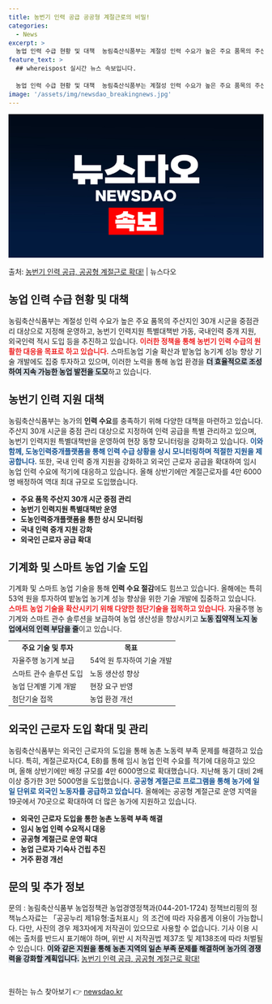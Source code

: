 ```yaml
---
title: 농번기 인력 공급 공공형 계절근로의 비밀!
categories:
  - News
excerpt: >
  농업 인력 수급 현황 및 대책  농림축산식품부는 계절성 인력 수요가 높은 주요 품목의 주산지인 30개 시군을…
feature_text: >
  ## whereispost 실시간 뉴스 속보입니다.

  농업 인력 수급 현황 및 대책  농림축산식품부는 계절성 인력 수요가 높은 주요 품목의 주산지인 30개 시군을…
image: '/assets/img/newsdao_breakingnews.jpg'
---
```


![뉴스다오 속보](/assets/img/newsdao_breakingnews.jpg)

<p>출처: <a href="https://newsdao.kr/4889" rel="dofollow">농번기 인력 공급, 공공형 계절근로 확대!</a> | 뉴스다오</p>

<h2 data-ke-size="size26">농업 인력 수급 현황 및 대책</h2>
<p data-ke-size="size16">농림축산식품부는 계절성 인력 수요가 높은 주요 품목의 주산지인 30개 시군을 중점관리 대상으로 지정해 운영하고, 농번기 인력지원 특별대책반 가동, 국내인력 중개 지원, 외국인력 적시 도입 등을 추진하고 있습니다. <b><span style="color: #ee2323;">이러한 정책을 통해 농번기 인력 수급의 원활한 대응을 목표로 하고 있습니다.</span></b> 스마트농업 기술 확산과 밭농업 농기계 성능 향상 기술 개발에도 집중 투자하고 있으며, 이러한 노력을 통해 농업 환경을 <b><span style="background-color: #21538527;">더 효율적으로 조성하여 지속 가능한 농업 발전을 도모</span></b>하고 있습니다.</p>

<h2 data-ke-size="size26">농번기 인력 지원 대책</h2>
<p data-ke-size="size16">농림축산식품부는 농가의 <b>인력 수요</b>를 충족하기 위해 다양한 대책을 마련하고 있습니다. 주산지 30개 시군을 중점 관리 대상으로 지정하여 인력 공급을 특별 관리하고 있으며, 농번기 인력지원 특별대책반을 운영하여 현장 동향 모니터링을 강화하고 있습니다. <b><span style="color: #1a5490;">이와 함께, 도농인력중개플랫폼을 통해 인력 수급 상황을 상시 모니터링하며 적절한 지원을 제공합니다.</span></b> 또한, 국내 인력 중개 지원을 강화하고 외국인 근로자 공급을 확대하여 임시 농업 인력 수요에 적기에 대응하고 있습니다. 올해 상반기에만 계절근로자를 4만 6000명 배정하여 역대 최대 규모로 도입했습니다.</p>

<ul>
    <li><b>주요 품목 주산지 30개 시군 중점 관리</b></li>
    <li><b>농번기 인력지원 특별대책반 운영</b></li>
    <li><b>도농인력중개플랫폼을 통한 상시 모니터링</b></li>
    <li><b>국내 인력 중개 지원 강화</b></li>
    <li><b>외국인 근로자 공급 확대</b></li>
</ul>

<h2 data-ke-size="size26">기계화 및 스마트 농업 기술 도입</h2>
<p data-ke-size="size16">기계화 및 스마트 농업 기술을 통해 <b>인력 수요 절감</b>에도 힘쓰고 있습니다. 올해에는 특히 53억 원을 투자하여 밭농업 농기계 성능 향상을 위한 기술 개발에 집중하고 있습니다. <b><span style="color: #ee2323;">스마트 농업 기술을 확산시키기 위해 다양한 첨단기술을 접목하고 있습니다.</span></b> 자율주행 농기계와 스마트 관수 솔루션을 보급하여 농업 생산성을 향상시키고 <b><span style="background-color: #21538527;">노동 집약적 노지 농업에서의 인력 부담을 줄</span></b>이고 있습니다.</p>

<table>
    <tr>
        <td style="text-align: center; height: 17px;"><b>주요 기술 및 투자</b></td>
        <td style="text-align: center; height: 17px;"><b>목표</b></td>
    </tr>
    <tr>
        <td>자율주행 농기계 보급</td>
        <td>54억 원 투자하여 기술 개발</td>
    </tr>
    <tr>
        <td>스마트 관수 솔루션 도입</td>
        <td>노동 생산성 향상</td>
    </tr>
    <tr>
        <td>농업 단계별 기계 개발</td>
        <td>현장 요구 반영</td>
    </tr>
    <tr>
        <td>첨단기술 접목</td>
        <td>농업 환경 개선</td>
    </tr>
</table>

<h2 data-ke-size="size26">외국인 근로자 도입 확대 및 관리</h2>
<p data-ke-size="size16">농림축산식품부는 외국인 근로자의 도입을 통해 농촌 노동력 부족 문제를 해결하고 있습니다. 특히, 계절근로자(C4, E8)를 통해 임시 농업 인력 수요를 적기에 대응하고 있으며, 올해 상반기에만 배정 규모를 4만 6000명으로 확대했습니다. 지난해 동기 대비 2배 이상 증가한 3만 5000명을 도입했습니다. <b><span style="color: #1a5490;">공공형 계절근로 프로그램을 통해 농가에 일일 단위로 외국인 노동자를 공급하고 있습니다.</span></b> 올해에는 공공형 계절근로 운영 지역을 19곳에서 70곳으로 확대하여 더 많은 농가에 지원하고 있습니다.</p>

<ul>
    <li><b>외국인 근로자 도입을 통한 농촌 노동력 부족 해결</b></li>
    <li><b>임시 농업 인력 수요적시 대응</b></li>
    <li><b>공공형 계절근로 운영 확대</b></li>
    <li><b>농업 근로자 기숙사 건립 추진</b></li>
    <li><b>거주 환경 개선</b></li>
</ul>

<h2 data-ke-size="size26">문의 및 추가 정보</h2>
<p data-ke-size="size16">문의 : 농림축산식품부 농업정책관 농업경영정책과(044-201-1724) 정책브리핑의 정책뉴스자료는 「공공누리 제1유형:출처표시」의 조건에 따라 자유롭게 이용이 가능합니다. 다만, 사진의 경우 제3자에게 저작권이 있으므로 사용할 수 없습니다. 기사 이용 시에는 출처를 반드시 표기해야 하며, 위반 시 저작권법 제37조 및 제138조에 따라 처벌될 수 있습니다. <b><span style="background-color: #21538527;">이와 같은 지원을 통해 농촌 지역의 일손 부족 문제를 해결하며 농가의 경쟁력을 강화할 계획입니다.</span></b> <a href="https://newsdao.kr/4889">농번기 인력 공급, 공공형 계절근로 확대!</a></p>

<p data-ke-size="size16">&nbsp;</p> 

원하는 뉴스 찾아보기 👉 <a href="https://newsdao.kr" rel="dofollow">newsdao.kr</a>


